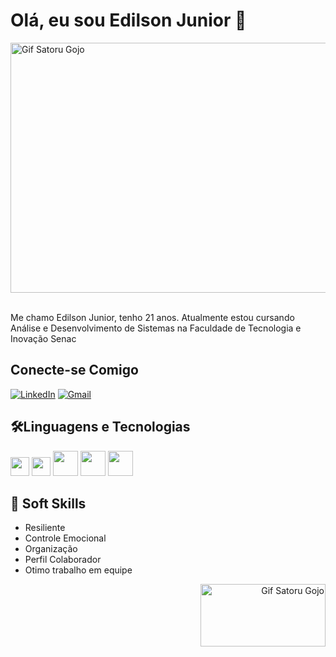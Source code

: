 # Olá, eu sou Edilson Junior 🚀  


<div  align="left"> <img src="https://i.pinimg.com/originals/c6/33/c2/c633c20ede82f0e0ced7d570dbe3a1f3.gif" alt="Gif Satoru Gojo" height="400" width="700"/>
</div> 

 <br>

Me chamo Edilson Junior, tenho 21 anos. Atualmente estou cursando Análise e Desenvolvimento de Sistemas na Faculdade de Tecnologia e Inovação Senac


## Conecte-se Comigo

[![LinkedIn](https://img.shields.io/badge/LinkedIn-0077B5?style=for-the-badge&logo=linkedin&logoColor=white)](https://www.linkedin.com/in/edilson-junior-319702233/)
[![Gmail](https://img.shields.io/badge/Gmail-FF0000?style=for-the-badge&logo=gmail&logoColor=white)](mailto:edilsondesouzalimajunior10@gmail.com)

## 🛠Linguagens e Tecnologias

<img src="https://cdn.jsdelivr.net/gh/devicons/devicon@latest/icons/html5/html5-original.svg" height="30"/> <img src="https://cdn.jsdelivr.net/gh/devicons/devicon@latest/icons/css3/css3-original.svg" height="30"/>  <img src="https://cdn.jsdelivr.net/gh/devicons/devicon@latest/icons/mysql/mysql-original-wordmark.svg" height="40"/>
<img src="https://cdn.jsdelivr.net/gh/devicons/devicon@latest/icons/python/python-original.svg" height ='40' /> <img src="https://cdn.jsdelivr.net/gh/devicons/devicon@latest/icons/javascript/javascript-original.svg" height ='40' />
          
          


## 🧠 Soft Skills

- Resiliente
- Controle Emocional
- Organização
- Perfil Colaborador
- Otimo trabalho em equipe

<div  align="right"> <img src="https://github.com/edilsonjr7/edilsonjr7/assets/168863307/61a22ca7-d6b6-4a4f-a859-0be6c3a21651" alt="Gif Satoru Gojo" height="100" width="200"/>
</div> 


